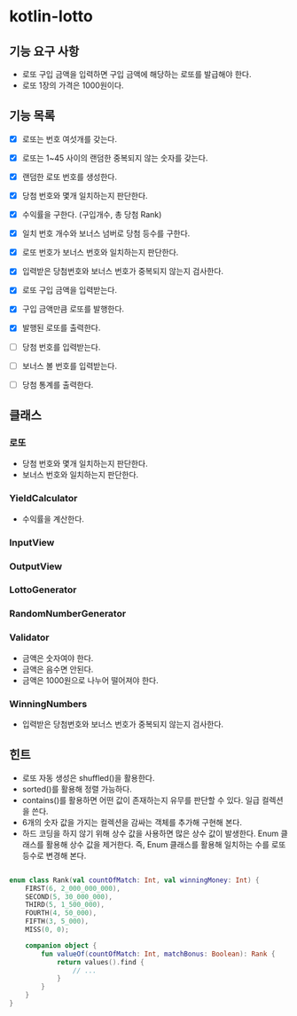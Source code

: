 # kotlin-lotto

## 기능 요구 사항

- 로또 구입 금액을 입력하면 구입 금액에 해당하는 로또를 발급해야 한다.
- 로또 1장의 가격은 1000원이다.

## 기능 목록

- [x] 로또는 번호 여섯개를 갖는다.
- [x] 로또는 1~45 사이의 랜덤한 중복되지 않는 숫자를 갖는다.
- [x] 랜덤한 로또 번호를 생성한다.
- [x] 당첨 번호와 몇개 일치하는지 판단한다.
- [x] 수익률을 구한다. (구입개수, 총 당첨 Rank)
- [x] 일치 번호 개수와 보너스 넘버로 당첨 등수를 구한다.
- [x] 로또 번호가 보너스 번호와 일치하는지 판단한다.
- [x] 입력받은 당첨번호와 보너스 번호가 중복되지 않는지 검사한다.

- [x] 로또 구입 금액을 입력받는다.
- [x] 구입 금액만큼 로또를 발행한다.
- [x] 발행된 로또를 출력한다.
- [ ] 당첨 번호를 입력받는다.
- [ ] 보너스 볼 번호를 입력받는다.
- [ ] 당첨 통계를 출력한다.

## 클래스

### 로또

- 당첨 번호와 몇개 일치하는지 판단한다.
- 보너스 번호와 일치하는지 판단한다.

### YieldCalculator

- 수익률을 계산한다.

### InputView

### OutputView

### LottoGenerator

### RandomNumberGenerator

### Validator
- 금액은 숫자여야 한다.
- 금액은 음수면 안된다.
- 금액은 1000원으로 나누어 떨어져야 한다.

### WinningNumbers
- 입력받은 당첨번호와 보너스 번호가 중복되지 않는지 검사한다.

## 힌트

- 로또 자동 생성은 shuffled()을 활용한다.
- sorted()를 활용해 정렬 가능하다.
- contains()를 활용하면 어떤 값이 존재하는지 유무를 판단할 수 있다.
  일급 컬렉션을 쓴다.
- 6개의 숫자 값을 가지는 컬렉션을 감싸는 객체를 추가해 구현해 본다.
- 하드 코딩을 하지 않기 위해 상수 값을 사용하면 많은 상수 값이 발생한다. Enum 클래스를 활용해 상수 값을 제거한다. 즉, Enum 클래스를 활용해 일치하는 수를 로또 등수로 변경해 본다.

```kotlin

enum class Rank(val countOfMatch: Int, val winningMoney: Int) {
    FIRST(6, 2_000_000_000),
    SECOND(5, 30_000_000),
    THIRD(5, 1_500_000),
    FOURTH(4, 50_000),
    FIFTH(3, 5_000),
    MISS(0, 0);

    companion object {
        fun valueOf(countOfMatch: Int, matchBonus: Boolean): Rank {
            return values().find {
                // ...
            }
        }
    }
}
```